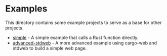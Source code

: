 # Examples

This directory contains some example projects to serve as a base for other projects.

  - [simple](./simple) - A simple example that calls a Rust function directly.
  - [advanced-stdweb](./advanced-stdweb) - A more advanced example using cargo-web and stdweb to build a simple web page.
